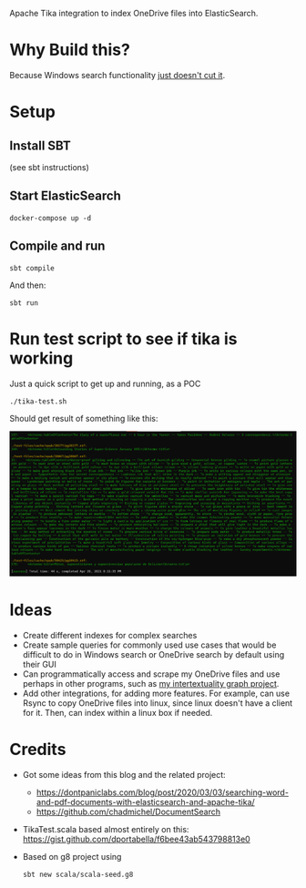 Apache Tika integration to index OneDrive files into ElasticSearch. 

# Why Build this?
Because Windows search functionality [just doesn't cut it](https://answers.microsoft.com/en-us/windows/forum/windows_10-win_cortana-winpc/why-is-windows-10-search-so-bad-at-its-job/6041e4bf-c30c-4575-a52c-b6916a1e7326). 

# Setup
## Install SBT
(see sbt instructions)
## Start ElasticSearch
```
docker-compose up -d
```

## Compile and run
```
sbt compile
```
And then: 
```
sbt run
```

# Run test script to see if tika is working
Just a quick script to get up and running, as a POC
```
./tika-test.sh
```
Should get result of something like this:

![screenshot](https://github.com/RyanQuey/es-index-onedrive/raw/master/screenshots/test-tika.stdout.png)


# Ideas
- Create different indexes for complex searches
- Create sample queries for commonly used use cases that would be difficult to do in Windows search or OneDrive search by default using their GUI
- Can programmatically access and scrape my OneDrive files and use perhaps in other programs, such as [my intertextuality graph project](https://github.com/RyanQuey/intertextuality-graph).
- Add other integrations, for adding more features. For example, can use Rsync to copy OneDrive files into linux, since linux doesn't have a client for it. Then, can index within a linux box if needed. 

# Credits 
- Got some ideas from this blog and the related project: 
    * https://dontpaniclabs.com/blog/post/2020/03/03/searching-word-and-pdf-documents-with-elasticsearch-and-apache-tika/
    * https://github.com/chadmichel/DocumentSearch

- TikaTest.scala based almost entirely on this: https://gist.github.com/dportabella/f6bee43ab543798813e0
- Based on g8 project using 
    ```
    sbt new scala/scala-seed.g8
    ```

